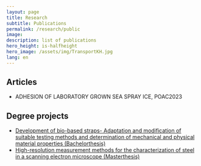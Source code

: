 ```yaml
---
layout: page
title: Research
subtitle: Publications
permalink: /research/public
image: 
description: list of publications
hero_height: is-halfheight
hero_image: /assets/img/TransportKH.jpg
lang: en
---
```

## Articles
* ADHESION OF LABORATORY GROWN SEA SPRAY ICE, POAC2023


## Degree projects

* [Development of bio-based straps-
Adaptation and modification of suitable testing methods and
determination of mechanical and physical material properties (Bachelorthesis)](assets\publications\Bachelorarbeit_Paul_Ruebsamen_von_Doehren.pdf)
* [High-resolution measurement methods for the characterization of steel in a scanning
electron microscope (Masterthesis)](assets\publications\Masterarbeit_Paul_Ruebsamen_von_Doehren.pdf)



